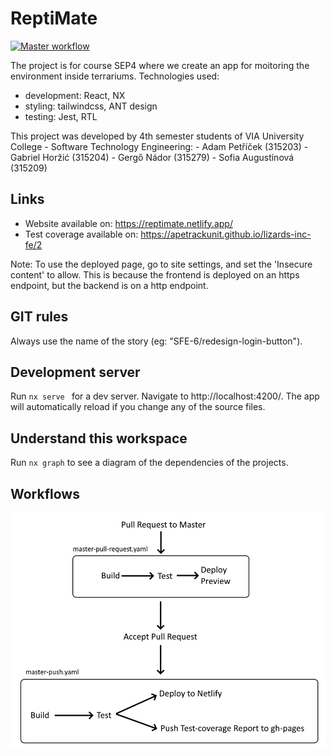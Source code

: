 # ReptiMate

[![Master workflow](https://github.com/apeTrackunit/lizards-inc-fe/actions/workflows/master-push.yaml/badge.svg?branch=master)](https://github.com/apeTrackunit/lizards-inc-fe/actions/workflows/master-push.yaml)

The project is for course SEP4 where we create an app for moitoring the environment inside terrariums.
Technologies used:
  - development: React, NX
  - styling: tailwindcss, ANT design
  - testing: Jest, RTL

This project was developed by 4th semester students of VIA University College - Software Technology Engineering: 
    - Adam Petříček (315203)
    - Gabriel Horžić (315204)
    - Gergő Nádor (315279)
    - Sofia Augustínová (315209)

## Links
- Website available on: https://reptimate.netlify.app/
- Test coverage available on: https://apetrackunit.github.io/lizards-inc-fe/2

Note: 
To use the deployed page, go to site settings, and set the 'Insecure content' to allow.
This is because the frontend is deployed on an https endpoint, but the backend is on a http endpoint.

## GIT rules 

Always use the name of the story (eg: "SFE-6/redesign-login-button").

## Development server

Run `nx serve ` for a dev server. Navigate to http://localhost:4200/. The app will automatically reload if you change any of the source files.

## Understand this workspace

Run `nx graph` to see a diagram of the dependencies of the projects.

## Workflows

<img src=".github/workflows-plan.png" alt="workflow plan"/>
